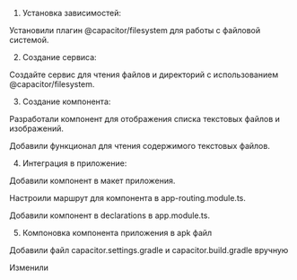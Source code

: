 1. Установка зависимостей:

Установили плагин @capacitor/filesystem для работы с файловой системой.

2. Создание сервиса:

Создайте сервис для чтения файлов и директорий с использованием @capacitor/filesystem.

3. Создание компонента:

Разработали компонент для отображения списка текстовых файлов и изображений.

Добавили функционал для чтения содержимого текстовых файлов.

4. Интеграция в приложение:

Добавили компонент в макет приложения.

Настроили маршрут для компонента в app-routing.module.ts.

Добавили компонент в declarations в app.module.ts.

5. Компоновка компонента приложения в apk файл

Добавили файл capacitor.settings.gradle и capacitor.build.gradle вручную

Изменили 